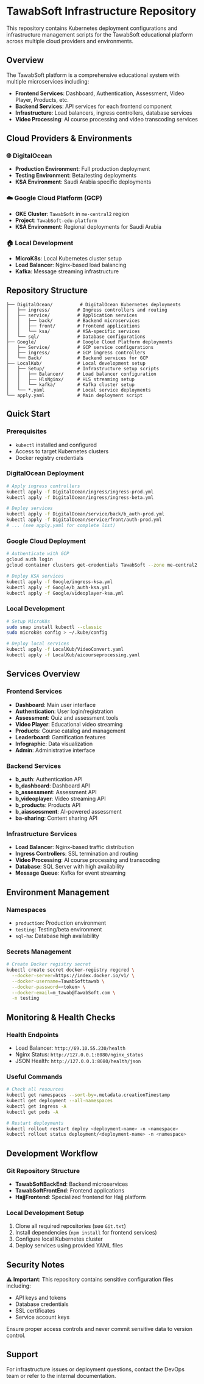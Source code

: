 # TawabSoft Infrastructure Repository

This repository contains Kubernetes deployment configurations and infrastructure management scripts for the TawabSoft educational platform across multiple cloud providers and environments.

## Overview

The TawabSoft platform is a comprehensive educational system with multiple microservices including:
- **Frontend Services**: Dashboard, Authentication, Assessment, Video Player, Products, etc.
- **Backend Services**: API services for each frontend component
- **Infrastructure**: Load balancers, ingress controllers, database services
- **Video Processing**: AI course processing and video transcoding services

## Cloud Providers & Environments

### 🌐 DigitalOcean
- **Production Environment**: Full production deployment
- **Testing Environment**: Beta/testing deployments
- **KSA Environment**: Saudi Arabia specific deployments

### ☁️ Google Cloud Platform (GCP)
- **GKE Cluster**: `TawabSoft` in `me-central2` region
- **Project**: `TawabSoft-edu-platform`
- **KSA Environment**: Regional deployments for Saudi Arabia

### 🏠 Local Development
- **MicroK8s**: Local Kubernetes cluster setup
- **Load Balancer**: Nginx-based load balancing
- **Kafka**: Message streaming infrastructure

## Repository Structure

```
├── DigitalOcean/          # DigitalOcean Kubernetes deployments
│   ├── ingress/          # Ingress controllers and routing
│   ├── service/          # Application services
│   │   ├── back/         # Backend microservices
│   │   ├── front/        # Frontend applications
│   │   └── ksa/          # KSA-specific services
│   └── sql/              # Database configurations
├── Google/               # Google Cloud Platform deployments
│   ├── Service/          # GCP service configurations
│   ├── ingress/          # GCP ingress controllers
│   └── Back/             # Backend services for GCP
├── LocalKub/             # Local development setup
│   ├── Setup/            # Infrastructure setup scripts
│   │   ├── Balancer/     # Load balancer configuration
│   │   ├── HlsNginx/     # HLS streaming setup
│   │   └── kafka/        # Kafka cluster setup
│   └── *.yaml            # Local service deployments
└── apply.yaml            # Main deployment script
```

## Quick Start

### Prerequisites
- `kubectl` installed and configured
- Access to target Kubernetes clusters
- Docker registry credentials

### DigitalOcean Deployment
```bash
# Apply ingress controllers
kubectl apply -f DigitalOcean/ingress/ingress-prod.yml
kubectl apply -f DigitalOcean/ingress/ingress-beta.yml

# Deploy services
kubectl apply -f DigitalOcean/service/back/b_auth-prod.yml
kubectl apply -f DigitalOcean/service/front/auth-prod.yml
# ... (see apply.yaml for complete list)
```

### Google Cloud Deployment
```bash
# Authenticate with GCP
gcloud auth login
gcloud container clusters get-credentials TawabSoft --zone me-central2 --project TawabSoft-edu-platform

# Deploy KSA services
kubectl apply -f Google/ingress-ksa.yml
kubectl apply -f Google/b_auth-ksa.yml
kubectl apply -f Google/videoplayer-ksa.yml
```

### Local Development
```bash
# Setup MicroK8s
sudo snap install kubectl --classic
sudo microk8s config > ~/.kube/config

# Deploy local services
kubectl apply -f LocalKub/VideoConvert.yaml
kubectl apply -f LocalKub/aicourseprocessing.yaml
```

## Services Overview

### Frontend Services
- **Dashboard**: Main user interface
- **Authentication**: User login/registration
- **Assessment**: Quiz and assessment tools
- **Video Player**: Educational video streaming
- **Products**: Course catalog and management
- **Leaderboard**: Gamification features
- **Infographic**: Data visualization
- **Admin**: Administrative interface

### Backend Services
- **b_auth**: Authentication API
- **b_dashboard**: Dashboard API
- **b_assessment**: Assessment API
- **b_videoplayer**: Video streaming API
- **b_products**: Products API
- **b_aiassessment**: AI-powered assessment
- **ba-sharing**: Content sharing API

### Infrastructure Services
- **Load Balancer**: Nginx-based traffic distribution
- **Ingress Controllers**: SSL termination and routing
- **Video Processing**: AI course processing and transcoding
- **Database**: SQL Server with high availability
- **Message Queue**: Kafka for event streaming

## Environment Management

### Namespaces
- `production`: Production environment
- `testing`: Testing/beta environment
- `sql-ha`: Database high availability

### Secrets Management
```bash
# Create Docker registry secret
kubectl create secret docker-registry regcred \
  --docker-server=https://index.docker.io/v1/ \
  --docker-username=TawabSofttawab \
  --docker-password=<token> \
  --docker-email=m_tawab@TawabSoft.com \
  -n testing
```

## Monitoring & Health Checks

### Health Endpoints
- Load Balancer: `http://69.10.55.230/health`
- Nginx Status: `http://127.0.0.1:8080/nginx_status`
- JSON Health: `http://127.0.0.1:8080/health/json`

### Useful Commands
```bash
# Check all resources
kubectl get namespaces --sort-by=.metadata.creationTimestamp
kubectl get deployment --all-namespaces
kubectl get ingress -A
kubectl get pods -A

# Restart deployments
kubectl rollout restart deploy <deployment-name> -n <namespace>
kubectl rollout status deployment/<deployment-name> -n <namespace>
```

## Development Workflow

### Git Repository Structure
- **TawabSoftBackEnd**: Backend microservices
- **TawabSoftFrontEnd**: Frontend applications
- **HajjFrontend**: Specialized frontend for Hajj platform

### Local Development Setup
1. Clone all required repositories (see `Git.txt`)
2. Install dependencies (`npm install` for frontend services)
3. Configure local Kubernetes cluster
4. Deploy services using provided YAML files

## Security Notes

⚠️ **Important**: This repository contains sensitive configuration files including:
- API keys and tokens
- Database credentials
- SSL certificates
- Service account keys

Ensure proper access controls and never commit sensitive data to version control.

## Support

For infrastructure issues or deployment questions, contact the DevOps team or refer to the internal documentation.
